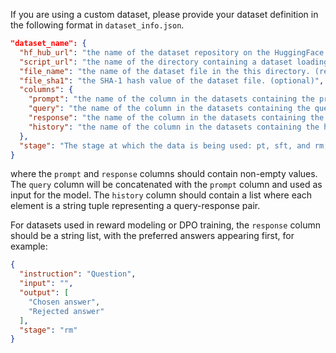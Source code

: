 If you are using a custom dataset, please provide your dataset definition in the following format in `dataset_info.json`.

```json
"dataset_name": {
  "hf_hub_url": "the name of the dataset repository on the HuggingFace hub. (if specified, ignore below 3 arguments)",
  "script_url": "the name of the directory containing a dataset loading script. (if specified, ignore below 2 arguments)",
  "file_name": "the name of the dataset file in the this directory. (required if above are not specified)",
  "file_sha1": "the SHA-1 hash value of the dataset file. (optional)",
  "columns": {
    "prompt": "the name of the column in the datasets containing the prompts. (default: instruction)",
    "query": "the name of the column in the datasets containing the queries. (default: input)",
    "response": "the name of the column in the datasets containing the responses. (default: output)",
    "history": "the name of the column in the datasets containing the history of chat. (default: None)"
  },
  "stage": "The stage at which the data is being used: pt, sft, and rm, which correspond to pre-training, supervised fine-tuning(PPO), and reward model (DPO) training, respectively.(default: None)"
}
```

where the `prompt` and `response` columns should contain non-empty values. The `query` column will be concatenated with the `prompt` column and used as input for the model. The `history` column should contain a list where each element is a string tuple representing a query-response pair.

For datasets used in reward modeling or DPO training, the `response` column should be a string list, with the preferred answers appearing first, for example:

```json
{
  "instruction": "Question",
  "input": "",
  "output": [
    "Chosen answer",
    "Rejected answer"
  ],
  "stage": "rm"
}
```
